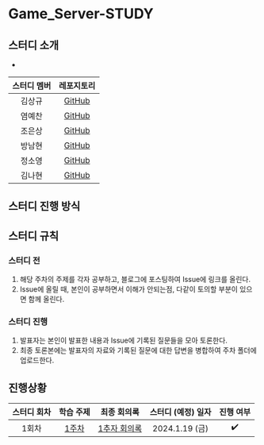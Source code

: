 # Game_Server-STUDY

## 스터디 소개
 - 

| 스터디 멤버 | 레포지토리 |
| :---: | :---: |
| 김상규 | [GitHub](https://github.com/ggyu0629) |
| 염예찬 | [GitHub](https://github.com/yyechan0602) |
| 조은상 | [GitHub](https://github.com/JoEunSang) |
| 방남현 | [GitHub](https://github.com/bnh5992) |
| 정소영 | [GitHub](https://github.com/abbiddo) |
| 김나현 | [GitHub](https://github.com/bluewing0303) |


## 스터디 진행 방식


## 스터디 규칙
### 스터디 전
1. 해당 주차의 주제를 각자 공부하고, 블로그에 포스팅하여 Issue에 링크를 올린다.
2. Issue에 올릴 때, 본인이 공부하면서 이해가 안되는점, 다같이 토의할 부분이 있으면 함께 올린다.

### 스터디 진행
1. 발표자는 본인이 발표한 내용과 Issue에 기록된 질문들을 모아 토론한다.
2. 최종 토론본에는 발표자의 자료와 기록된 질문에 대한 답변을 병합하여 주차 폴더에 업로드한다.

## 진행상황
| 스터디 회차 | 학습 주제 | 최종 회의록 | 스터디 (예정) 일자 | 진행 여부 |
| :---: | :---: | :---: | :---: | :---: |
| 1회차 | [1주차](https://github.com/TUK-education-java/study/issues/1) | [1추자 회의록](https://github.com/IMS-STUDY/Game_Server-STUDY/blob/main/1week/1%EC%A3%BC%EC%B0%A8) | 2024.1.19 (금) |✔️|

